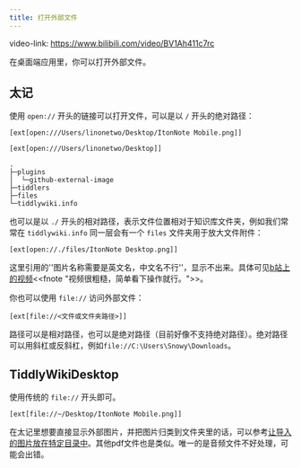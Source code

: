 ```yaml
---
title: 打开外部文件
---
```


video-link: <https://www.bilibili.com/video/BV1Ah411c7rc>

在桌面端应用里，你可以打开外部文件。

## 太记

使用 `open://` 开头的链接可以打开文件，可以是以 `/` 开头的绝对路径：

```
[ext[open:///Users/linonetwo/Desktop/ItonNote Mobile.png]]

[ext[open:///Users/linonetwo/Desktop]]
```

```
.
├─plugins
│  └─github-external-image
├─tiddlers
├─files
└─tiddlywiki.info
```

也可以是以 `./` 开头的相对路径，表示文件位置相对于知识库文件夹，例如我们常常在 `tiddlywiki.info` 同一层会有一个 `files` 文件夹用于放大文件附件：

```
[ext[open://./files/ItonNote Desktop.png]]
```
这里引用的''图片名称需要是英文名，中文名不行''，显示不出来。具体可见[b站上的视频](https://www.bilibili.com/video/BV1qV4y1L7UP/?share_source=copy_web&vd_source=ad336ef0278153bd16bdab5eac42fdfa&t=4337)<<fnote "视频很粗糙，简单看下操作就行。">>。

你也可以使用 `file://` 访问外部文件：

```
[ext[file://<文件或文件夹路径>]]
```
路径可以是相对路径，也可以是绝对路径（目前好像不支持绝对路径）。绝对路径可以用斜杠或反斜杠，例如`file://C:\Users\Snowy\Downloads`。


## TiddlyWikiDesktop

使用传统的 `file://` 开头即可。

```
[ext[file://~/Desktop/ItonNote Mobile.png]]
```

在太记里想要直接显示外部图片，并把图片归类到文件夹里的话，可以参考[让导入的图片放在特定目录中](#%E8%AE%A9%E5%AF%BC%E5%85%A5%E7%9A%84%E5%9B%BE%E7%89%87%E6%94%BE%E5%9C%A8%E7%89%B9%E5%AE%9A%E7%9B%AE%E5%BD%95%E4%B8%AD)。其他pdf文件也是类似。唯一的是音频文件不好处理，可能会出错。